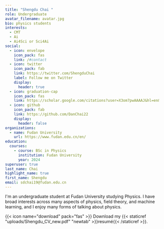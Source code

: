 ```yaml
---
title: "Shengdu Chai "
role: Undergraduate
avatar_filename: avatar.jpg
bio: physics students
interests:
  - CMT
  - Ai
  - Ai4Sci or Sci4Ai
social:
  - icon: envelope
    icon_pack: fas
    link: /#contact
  - icon: twitter
    icon_pack: fab
    link: https://twitter.com/ShengduChai
    label: Follow me on Twitter
    display:
      header: true
  - icon: graduation-cap
    icon_pack: fas
    link: https://scholar.google.com/citations?user=X3om7pwAAAAJ&hl=en&oi=ao
  - icon: github
    icon_pack: fab
    link: https://github.com/DanChai22
    display:
      header: false
organizations:
  - name: Fudan University
    url: https://www.fudan.edu.cn/en/
education:
  courses:
    - course: BSc in Physics
      institution: Fudan University
      year: 2024
superuser: true
last_name: Chai
highlight_name: true
first_name: Shengdu
email: sdchai19@fudan.edu.cn
---
```

I'm an undergraduate student at Fudan University studying Physics. I have broad interests across many aspects of physics, field theory, and machine learning, and I enjoy many forms of talking about physics.

{{< icon name="download" pack="fas" >}} Download my {{< staticref "uploads/Shengdu_CV_new.pdf" "newtab" >}}resumé{{< /staticref >}}.
